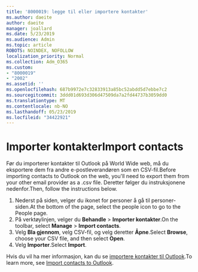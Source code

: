 ```yaml
---
title: '8000019: legge til eller importere kontakter'
ms.author: daeite
author: daeite
manager: joallard
ms.date: 5/23/2019
ms.audience: Admin
ms.topic: article
ROBOTS: NOINDEX, NOFOLLOW
localization_priority: Normal
ms.collection: Adm_O365
ms.custom:
- "8000019"
- "2002"
ms.assetid: ''
ms.openlocfilehash: 687b9972e7c32833913a85bc52abdd5d7ebbe7c2
ms.sourcegitcommit: 3ddd01d693d306d47509da7a2fd44737b3059dd0
ms.translationtype: MT
ms.contentlocale: nb-NO
ms.lasthandoff: 05/23/2019
ms.locfileid: "34422921"
---
```

# <a name="import-contacts"></a><span data-ttu-id="9225c-102">Importer kontakter</span><span class="sxs-lookup"><span data-stu-id="9225c-102">Import contacts</span></span>

<span data-ttu-id="9225c-103">Før du importerer kontakter til Outlook på World Wide web, må du eksportere dem fra andre e-postleverandøren som en CSV-fil.</span><span class="sxs-lookup"><span data-stu-id="9225c-103">Before importing contacts to Outlook on the web, you'll need to export them from your other email provider as a .csv file.</span></span> <span data-ttu-id="9225c-104">Deretter følger du instruksjonene nedenfor.</span><span class="sxs-lookup"><span data-stu-id="9225c-104">Then, follow the instructions below.</span></span>

1. <span data-ttu-id="9225c-105">Nederst på siden, velger du ikonet for personer å gå til personer-siden.</span><span class="sxs-lookup"><span data-stu-id="9225c-105">At the bottom of the page, select the people icon to go to the People page.</span></span>
2. <span data-ttu-id="9225c-106">På verktøylinjen, velger du **Behandle** > **Importer kontakter**.</span><span class="sxs-lookup"><span data-stu-id="9225c-106">On the toolbar, select **Manage** > **Import contacts**.</span></span>
3. <span data-ttu-id="9225c-107">Velg **Bla gjennom**, velg CSV-fil, og velg deretter **Åpne**.</span><span class="sxs-lookup"><span data-stu-id="9225c-107">Select **Browse**, choose your CSV file, and then select **Open**.</span></span>
4. <span data-ttu-id="9225c-108">Velg **Importer**.</span><span class="sxs-lookup"><span data-stu-id="9225c-108">Select **Import**.</span></span>

<span data-ttu-id="9225c-109">Hvis du vil ha mer informasjon, kan du se [importere kontakter til Outlook](https://support.office.com/article/bb796340-b58a-46c1-90c7-b549b8f3c5f8#ID0EAACAAA=Outlook_on_the_web).</span><span class="sxs-lookup"><span data-stu-id="9225c-109">To learn more, see [Import contacts to Outlook](https://support.office.com/article/bb796340-b58a-46c1-90c7-b549b8f3c5f8#ID0EAACAAA=Outlook_on_the_web).</span></span>

